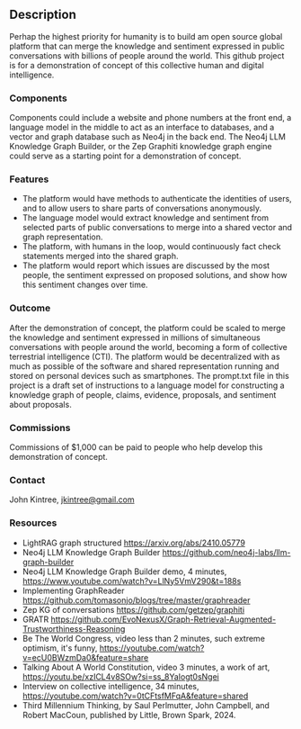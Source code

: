 ## Description
Perhap the highest priority for humanity is to build am open source global platform that can merge the knowledge and sentiment expressed in public conversations with billions of people around the world.
This github project is for a demonstration of concept of this collective human and digital intelligence.
### Components
Components could include a website and phone numbers at the front end, a language model in the middle to act as an interface to databases, and a vector and graph database such as Neo4j in the back end. The Neo4j LLM Knowledge Graph Builder, or the Zep Graphiti knowledge graph engine could serve as a starting point for a demonstration of concept.
### Features
* The platform would have methods to authenticate the identities of users, and to allow users to share parts of conversations anonymously.
* The language model would extract knowledge and sentiment from selected parts of public conversations to merge into a shared vector and graph representation.
* The platform, with humans in the loop, would continuously fact check statements merged into the shared graph.
* The platform would report which issues are discussed by the most people, the sentiment expressed on proposed solutions, and show how this sentiment changes over time.
### Outcome
After the demonstration of concept, the platform could be scaled to merge the knowledge and sentiment expressed in millions of simultaneous conversations with people around the world, becoming a form of collective terrestrial intelligence (CTI). The platform would be decentralized with as much as possible of the software and shared representation running and stored on personal devices such as smartphones. The prompt.txt file in this project is a draft set of instructions to a language model for constructing a knowledge graph of people, claims, evidence, proposals, and sentiment about proposals.
### Commissions
Commissions of $1,000 can be paid to people who help develop this demonstration of concept. 
### Contact
John Kintree, jkintree@gmail.com
### Resources
* LightRAG graph structured https://arxiv.org/abs/2410.05779
* Neo4j LLM Knowledge Graph Builder https://github.com/neo4j-labs/llm-graph-builder
* Neo4j LLM Knowledge Graph Builder demo, 4 minutes, https://www.youtube.com/watch?v=LlNy5VmV290&t=188s
* Implementing GraphReader https://github.com/tomasonjo/blogs/tree/master/graphreader
* Zep KG of conversations https://github.com/getzep/graphiti
* GRATR https://github.com/EvoNexusX/Graph-Retrieval-Augmented-Trustworthiness-Reasoning
* Be The World Congress, video less than 2 minutes, such extreme optimism, it's funny, https://youtube.com/watch?v=ecU0BWzmDa0&feature=share
* Talking About A World Constitution, video 3 minutes, a work of art, https://youtu.be/xzICL4v8SOw?si=ss_8YaIogt0sNgei
* Interview on collective intelligence, 34 minutes, https://youtube.com/watch?v=0tCFtsfMFqA&feature=shared
* Third Millennium Thinking, by Saul Perlmutter, John Campbell, and Robert MacCoun, published by Little, Brown Spark, 2024.
  <!---
Jkintree2/Jkintree2 is a ✨ special ✨ repository because its `README.md` (this file) appears on your GitHub profile.
You can click the Preview link to take a look at your changes.
--->
